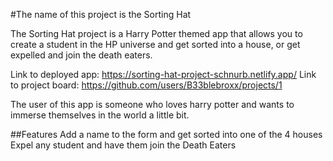 #The name of this project is the Sorting Hat

The Sorting Hat project is a Harry Potter themed app that allows you to create a student in the HP universe and get sorted into a house, or get expelled and join the death eaters.

Link to deployed app: https://sorting-hat-project-schnurb.netlify.app/
Link to project board: https://github.com/users/B33blebroxx/projects/1

The user of this app is someone who loves harry potter and wants to immerse themselves in the world a little bit.

##Features
Add a name to the form and get sorted into one of the 4 houses
Expel any student and have them join the Death Eaters
